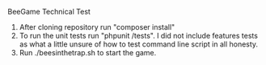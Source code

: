 BeeGame Technical Test
1. After cloning repository run "composer install"
2. To run the unit tests run "phpunit /tests". I did not include features tests as what a little unsure of how to test command line script in all honesty.
3. Run ./beesinthetrap.sh to start the game.